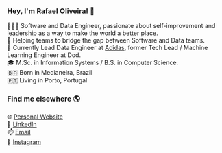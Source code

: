 ### Hey, I'm Rafael Oliveira! 👋

👨🏻‍💻 Software and Data Engineer, passionate about self-improvement and leadership as a way to make the world a better place.<br>
👥 Helping teams to bridge the gap between Software and Data teams.<br>
💼 Currently Lead Data Engineer at [Adidas](https://adidas.pt), former Tech Lead / Machine Learning Engineer at Dod.<br>
🎓 M.Sc. in Information Systems / B.S. in Computer Science.<br>
🇧🇷 Born in Medianeira, Brazil<br>
🇵🇹 Living in Porto, Portugal<br>

### Find me elsewhere 🌎

🌐 [Personal Website](https://olirafa.github.io)<br>
💼 [LinkedIn](https://www.linkedin.com/in/olirafa)<br>
📫 [Email](olirafa@proton.me)<br>
📸 [Instagram](https://instagram.com/rafao19)
